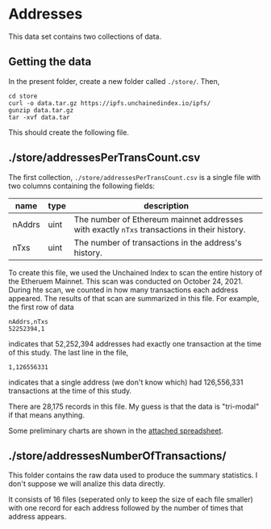 # Addresses

This data set contains two collections of data.

## Getting the data

In the present folder, create a new folder called `./store/`. Then,

```
cd store
curl -o data.tar.gz https://ipfs.unchainedindex.io/ipfs/
gunzip data.tar.gz
tar -xvf data.tar
```

This should create the following file.

## ./store/addressesPerTransCount.csv

The first collection, `./store/addressesPerTransCount.csv` is a single file with two columns containing the following fields:

| name   | type | description                                                                                 |
| ------ | ---- | ------------------------------------------------------------------------------------------- |
| nAddrs | uint | The number of Ethereum mainnet addresses with exactly `nTxs` transactions in their history. |
| nTxs   | uint | The number of transactions in the address's history.                                        |

To create this file, we used the Unchained Index to scan the entire history of the Etheruem Mainnet. This
scan was conducted on October 24, 2021. During hte scan, we counted in how many transactions each address appeared.
The results of that scan are summarized in this file. For example, the first row of data

```
nAddrs,nTxs
52252394,1
```

indicates that 52,252,394 addresses had exactly one transaction at the time of this study. The last line in the file,

```
1,126556331
```

indicates that a single address (we don't know which) had 126,556,331 transactions at the time of this study.

There are 28,175 records in this file. My guess is that the data is "tri-modal" if that means anything.

Some preliminary charts are shown in the [attached spreadsheet](./nApps.xlsx).

## ./store/addressesNumberOfTransactions/

This folder contains the raw data used to produce the summary statistics. I don't suppose we will analize this data directly.

It consists of 16 files (seperated only to keep the size of each file smaller) with one record for each address followed by the number of times that address appears.
